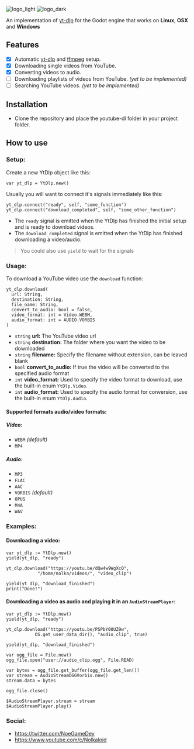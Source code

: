 ![logo_light](https://user-images.githubusercontent.com/30960698/176983082-18bf15ee-3144-4a54-bab9-bbb9650e63a3.png#gh-light-mode-only)
![logo_dark](https://user-images.githubusercontent.com/30960698/176983087-022d7ccd-d94c-43da-a8ff-f8f5736d9c3b.png#gh-dark-mode-only)

An implementation of [yt-dlp](https://github.com/yt-dlp/yt-dlp) for the Godot engine that works on **Linux**, **OSX** and **Windows**


## Features
 - [x] Automatic [yt-dlp](https://github.com/yt-dlp/yt-dlp) and [ffmpeg](https://www.ffmpeg.org/) setup.
 - [x] Downloading single videos from YouTube.
 - [x] Converting videos to audio.
 - [ ] Downloading playlists of videos from YouTube. *(yet to be implemented)*
 - [ ] Searching YouTube videos. *(yet to be implemented)*
 
## Installation
- Clone the repository and place the youtube-dl folder in your project folder.

## How to use

### Setup:
Create a new YtDlp object like this:
```gdscript
var yt_dlp = YtDlp.new()
```
Usually you will want to connect it's signals immediately like this:
```gdscript
yt_dlp.connect("ready", self, "some_function")
yt_dlp.connect("download_completed", self, "some_other_function")
```
 - The `ready` signal is emitted when the YtDlp has finished the initial setup and is ready to download videos. 
 - The  `download_completed` signal is emitted when the YtDlp has finished downloading a video/audio.

> You could also use `yield` to wait for the signals

### Usage:
To download a YouTube video use the `download` function:
```gdscript
yt_dlp.download(
  url: String,
  destination: String,
  file_name: String,
  convert_to_audio: bool = false,
  video_format: int = Video.WEBM,
  audio_format: int = AUDIO.VORBIS
)
```
 - `string` **url:** The YouTube video url 
 - `string` **destination:** The folder where you want the video to be downloaded
 - `string` **filename:** Specify the filename without extension, can be leaved blank
 - `bool` **convert_to_audio:** If true the video will be converted to the specified audio format
 - `int`  **video_format:** Used to specify the video format to download, use the built-in enum `YtDlp.Video`.
 - `int` **audio_format:** Used to specify the audio format for conversion, use the built-in enum `YtDlp.Audio`.
 
 #### Supported formats audio/video formats:
 
 ##### Video:
 - `WEBM` *(default)*
 - `MP4`
 
 ##### Audio:
 - `MP3`
 - `FLAC`
 - `AAC`
 - `VORBIS` *(default)*
 - `OPUS`
 - `M4A`
 - `WAV`
 
 ### Examples:
 
 #### Downloading a video:
```gdscript
var yt_dlp := YtDlp.new()
yield(yt_dlp, "ready")

yt_dlp.download("https://youtu.be/dQw4w9WgXcQ",
			"/home/nolka/videos/", "video_clip")

yield(yt_dlp, "download_finished")
print("Done!")
```

#### Downloading a video as audio and playing it in an `AudioStreamPlayer`:
 ```gdscript
var yt_dlp := YtDlp.new()
yield(yt_dlp, "ready")

yt_dlp.download("https://youtu.be/PSPbY00UZ9w",
			OS.get_user_data_dir(), "audio_clip", true)

yield(yt_dlp, "download_finished")

var ogg_file = File.new()
ogg_file.open("user://audio_clip.ogg", File.READ)

var bytes = ogg_file.get_buffer(ogg_file.get_len())
var stream = AudioStreamOGGVorbis.new()
stream.data = bytes

ogg_file.close()

$AudioStreamPlayer.stream = stream
$AudioStreamPlayer.play()
```

### Social:
- https://twitter.com/NoeGameDev
- https://www.youtube.com/c/Nolkaloid
